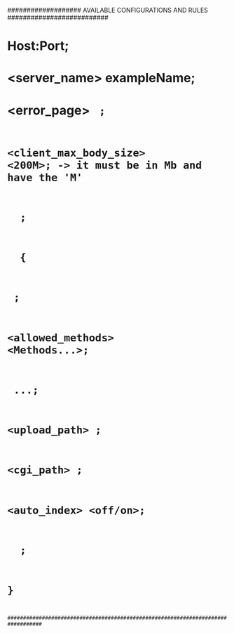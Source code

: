 ################### AVAILABLE CONFIGURATIONS AND RULES ##########################
# <listen>                  Host:Port;                                          #
# <server_name>             exampleName;                                        #
# <error_page>              <code>      <pageUrl>;                              #
# <client_max_body_size>    <200M>;   -> it must be in Mb and have the 'M'      #
# <return>                  <status>    <redirectionUrl>;                       #
# <location> <pathToLocation> {                                                 #
#       <root>              <path>;                                             #
#       <allowed_methods>   <Methods...>;                                       #
#       <index>             <indexes>...;                                       #  
#       <upload_path>       <Path>;                                             #
#       <cgi_path>          <pathToCGI>;                                        #
#       <auto_index>        <off/on>;                                           #
#       <return>            <status>    <PathToRedirection>;                    #
# }                                                                             #
#################################################################################
